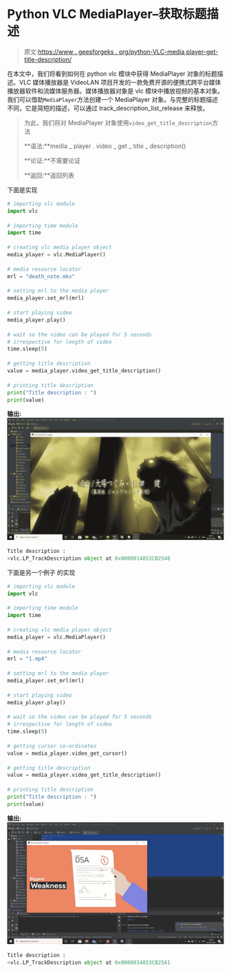 # Python VLC MediaPlayer–获取标题描述

> 原文:[https://www . geesforgeks . org/python-VLC-media player-get-title-description/](https://www.geeksforgeeks.org/python-vlc-mediaplayer-getting-title-description/)

在本文中，我们将看到如何在 python vlc 模块中获得 MediaPlayer 对象的标题描述。VLC 媒体播放器是 VideoLAN 项目开发的一款免费开源的便携式跨平台媒体播放器软件和流媒体服务器。媒体播放器对象是 vlc 模块中播放视频的基本对象。我们可以借助`MediaPlayer`方法创建一个 MediaPlayer 对象。与完整的标题描述不同，它是简短的描述，可以通过 track_description_list_release 来释放。

> 为此，我们将对 MediaPlayer 对象使用`video_get_title_description`方法
> 
> **语法:**media _ player . video _ get _ title _ description()
> 
> **论证:**不需要论证
> 
> **返回:**返回列表

下面是实现

```py
# importing vlc module
import vlc

# importing time module
import time

# creating vlc media player object
media_player = vlc.MediaPlayer()

# media resource locator
mrl = "death_note.mkv"

# setting mrl to the media player
media_player.set_mrl(mrl)

# start playing video
media_player.play()

# wait so the video can be played for 5 seconds
# irrespective for length of video
time.sleep(5)

# getting title description
value = media_player.video_get_title_description()

# printing title description
print("Title description : ")
print(value)
```

**输出:**
![](img/33c5fe6e13ea1c939ea793883a04f9c7.png)

```py
Title description : 
<vlc.LP_TrackDescription object at 0x0000014853CB2548

```

下面是另一个例子
的实现

```py
# importing vlc module
import vlc

# importing time module
import time

# creating vlc media player object
media_player = vlc.MediaPlayer()

# media resource locator
mrl = "1.mp4"

# setting mrl to the media player
media_player.set_mrl(mrl)

# start playing video
media_player.play()

# wait so the video can be played for 5 seconds
# irrespective for length of video
time.sleep(5)

# getting cursor co-ordinates
value = media_player.video_get_cursor()

# getting title description
value = media_player.video_get_title_description()

# printing title description
print("Title description : ")
print(value)
```

**输出:**
![](img/adad80dcd4fb054e2f8093e65d2cb30f.png)

```py
Title description : 
<vlc.LP_TrackDescription object at 0x0000014853CB25A1
```
